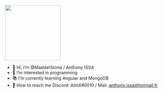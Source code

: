 <img height="180em" src="https://github-readme-stats.vercel.app/api?username=MadderStone&show_icons=true&hide_border=true&&count_private=true&include_all_commits=true" />

- 👋 Hi, I’m @MadderStone / Anthony ISSA
- 👀 I’m interested in programming
- 📚 I’m currently learning Angular and MongoDB
- 📩 How to reach me Discord: AitoX#0010 / Mail: anthony.issa@hotmail.fr

<!---
MadderStone/MadderStone is a ✨ special ✨ repository because its `README.md` (this file) appears on your GitHub profile.
You can click the Preview link to take a look at your changes.
--->
